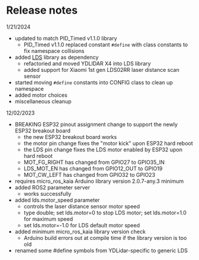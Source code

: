 # Release notes

1/21/2024
- updated to match PID_Timed v1.1.0 library
  - PID_Timed v1.1.0 replaced constant `#define` with class constants to fix namespace collisions
- added [LDS](https://github.com/kaiaai/LDS) library as dependency
  - refactoried and moved YDLIDAR X4 into LDS library
  - added support for Xiaomi 1st gen LDS02RR laser distance scan sensor
- started moving `#define` constants into CONFIG class to clean up namespace
- added motor choices
- miscellaneous cleanup

12/02/2023
- BREAKING ESP32 pinout assignment change to support the newly ESP32 breakout board
  - the new ESP32 breakout board works
  - the motor pin change fixes the "motor kick" upon ESP32 hard reboot
  - the LDS pin change fixes the LDS motor enabled by ESP32 upon hard reboot
  - MOT_FG_RIGHT has changed from GPIO27 to GPIO35_IN
  - LDS_MOT_EN has changed from GPIO12_OUT to GPIO19
  - MOT_CW_LEFT has changed from GPIO32 to GPIO23
- requires micro_ros_kaia Arduino library version 2.0.7-any.3 minimum
- added ROS2 parameter server
  - works successfully
- added lds.motor_speed parameter
  - controls the laser distance sensor motor speed
  - type double; set lds.motor=0 to stop LDS motor; set lds.motor=1.0 for maximum speed
  - set lds.motor=-1.0 for LDS default motor speed
- added minimum micro_ros_kaia library version check
  - Arduino build errors out at compile time if the library version is too old
- renamed some #define symbols from YDLidar-specific to generic LDS